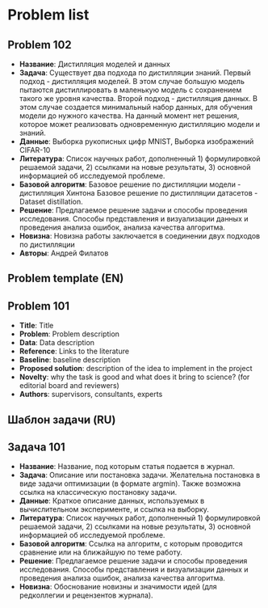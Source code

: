 # Problem list
## Problem 102
-   **Название**: Дистилляция моделей и данных
-   **Задача**: Существует два подхода по дистилляции знаний. Первый подход - дистилляция моделей. В этом случае большую модель пытаются дистиллировать в маленькую модель с сохранением такого же уровня качества. Второй подход - дистилляция данных. В этом случае создается минимальный набор данных, для обучения модели до нужного качества. На данный момент нет решения, которое может реализовать одновременную дистилляцию модели и знаний.
-   **Данные**: Выборка рукописных цифр MNIST, Выборка изображений CIFAR-10
-   **Литература**: Список научных работ, дополненный 1) формулировкой решаемой задачи, 2) ссылками на новые результаты, 3) основной информацией об исследуемой проблеме.
-   **Базовой алгоритм**: 
	Базовое решение по дистилляции модели - дистилляция Хинтона
	Базовое решение по дистилляции датасетов - Dataset distillation.
-   **Решение**: Предлагаемое решение задачи и способы проведения исследования. Способы представления и визуализации данных и проведения анализа ошибок, анализа качества алгоритма.
-   **Новизна**: Новизна работы заключается в соединении двух подходов по дистилляции
- **Авторы**:  Андрей Филатов

## Problem template (EN)
## Problem 101
* __Title__: Title
* __Problem__: Problem description
* __Data__: Data description
* __Reference__: Links to the literature
* __Baseline__: baseline description
* __Proposed solution__: description of the idea to implement in the project
* __Novelty__: why the task is good and what does it bring to science?  (for editorial board and reviewers)
* __Authors__: supervisors, consultants, experts

## Шаблон задачи (RU)
## Задача 101
* __Название__: Название, под которым статья подается в журнал. 
* __Задача__: Описание или постановка задачи. Желательна постановка в виде задачи оптимизации (в формате argmin). Также возможна ссылка на классическую постановку задачи. 
* __Данные__: Краткое описание данных, используемых в вычислительном эксперименте, и ссылка на выборку. 
* __Литература__: Список научных работ, дополненный 1) формулировкой решаемой задачи, 2) ссылками на новые результаты, 3) основной информацией об исследуемой проблеме. 
* __Базовой алгоритм__: Ссылка на алгоритм, с которым проводится сравнение или на ближайшую по теме работу. 
* __Решение__: Предлагаемое решение задачи и способы проведения исследования. Способы представления и визуализации данных и проведения анализа ошибок, анализа качества алгоритма. 
* __Новизна__: Обоснование новизны и значимости идей (для редколлегии и рецензентов журнала). 
